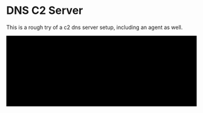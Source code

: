 # DNS C2 Server

This is a rough try of a c2 dns server setup, including an agent as well.

![poc](/assets/images/demo.gif)
